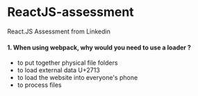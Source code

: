 # ReactJS-assessment
React.JS Assessment from Linkedin

#### 1. When using webpack, why would you need to use a loader ?
- to put together physical file folders
- to load external data U+2713
- to load the website into everyone's phone
- to process files
